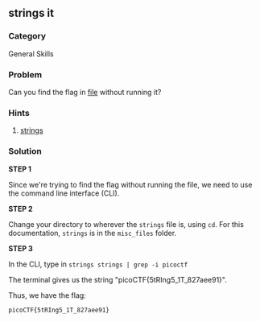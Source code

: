## strings it
### Category
General Skills
### Problem
Can you find the flag in [file](./misc_files/strings) without running it?
### Hints
1) [strings](https://linux.die.net/man/1/strings)
### Solution

**STEP 1**

Since we're trying to find the flag without running the file, we need to use the command line interface (CLI).

**STEP 2**

Change your directory to wherever the ```strings``` file is, using ```cd```. For this documentation, ```strings``` is in the ```misc_files``` folder.

**STEP 3**

In the CLI, type in ```strings strings | grep -i picoctf```

The terminal gives us the string "picoCTF{5tRIng5_1T_827aee91}".

Thus, we have the flag:

```picoCTF{5tRIng5_1T_827aee91}```
